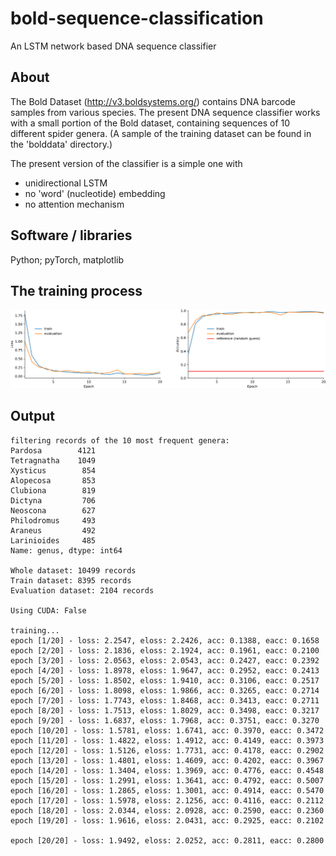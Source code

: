 # bold-sequence-classification

An LSTM network based DNA sequence classifier

## About

The Bold Dataset (http://v3.boldsystems.org/) contains DNA barcode samples from various species.
The present DNA sequence classifier works with a small portion of the Bold dataset, containing sequences of
10 different spider genera. (A sample of the training dataset can be found in the 'bolddata' directory.)

The present version of the classifier is a simple one with
- unidirectional LSTM
- no 'word' (nucleotide) embedding
- no attention mechanism

## Software / libraries

Python; pyTorch, matplotlib

## The training process

![training](https://github.com/peterszabo77/bold-sequence-classification/blob/master/images/training.png)

## Output

```
filtering records of the 10 most frequent genera:
Pardosa        4121
Tetragnatha    1049
Xysticus        854
Alopecosa       853
Clubiona        819
Dictyna         706
Neoscona        627
Philodromus     493
Araneus         492
Larinioides     485
Name: genus, dtype: int64

Whole dataset: 10499 records
Train dataset: 8395 records
Evaluation dataset: 2104 records

Using CUDA: False

training...
epoch [1/20] - loss: 2.2547, eloss: 2.2426, acc: 0.1388, eacc: 0.1658
epoch [2/20] - loss: 2.1836, eloss: 2.1924, acc: 0.1961, eacc: 0.2100
epoch [3/20] - loss: 2.0563, eloss: 2.0543, acc: 0.2427, eacc: 0.2392
epoch [4/20] - loss: 1.8978, eloss: 1.9647, acc: 0.2952, eacc: 0.2413
epoch [5/20] - loss: 1.8502, eloss: 1.9410, acc: 0.3106, eacc: 0.2517
epoch [6/20] - loss: 1.8098, eloss: 1.9866, acc: 0.3265, eacc: 0.2714
epoch [7/20] - loss: 1.7743, eloss: 1.8468, acc: 0.3413, eacc: 0.2711
epoch [8/20] - loss: 1.7513, eloss: 1.8029, acc: 0.3498, eacc: 0.3217
epoch [9/20] - loss: 1.6837, eloss: 1.7968, acc: 0.3751, eacc: 0.3270
epoch [10/20] - loss: 1.5781, eloss: 1.6741, acc: 0.3970, eacc: 0.3472
epoch [11/20] - loss: 1.4822, eloss: 1.4912, acc: 0.4149, eacc: 0.3973
epoch [12/20] - loss: 1.5126, eloss: 1.7731, acc: 0.4178, eacc: 0.2902
epoch [13/20] - loss: 1.4801, eloss: 1.4609, acc: 0.4202, eacc: 0.3967
epoch [14/20] - loss: 1.3404, eloss: 1.3969, acc: 0.4776, eacc: 0.4548
epoch [15/20] - loss: 1.2991, eloss: 1.3641, acc: 0.4792, eacc: 0.5007
epoch [16/20] - loss: 1.2865, eloss: 1.3001, acc: 0.4914, eacc: 0.5470
epoch [17/20] - loss: 1.5978, eloss: 2.1256, acc: 0.4116, eacc: 0.2112
epoch [18/20] - loss: 2.0344, eloss: 2.0928, acc: 0.2590, eacc: 0.2360
epoch [19/20] - loss: 1.9616, eloss: 2.0431, acc: 0.2925, eacc: 0.2102

epoch [20/20] - loss: 1.9492, eloss: 2.0252, acc: 0.2811, eacc: 0.2800
```
